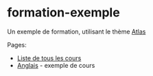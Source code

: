 # formation-exemple

Un exemple de formation, utilisant le thème [Atlas](https://github.com/eracom/atlas)

Pages:

- [Liste de tous les cours](liste-des-cours.html)
- [Anglais](anglais.html) - exemple de cours
